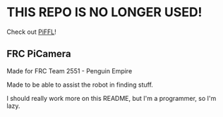 # THIS REPO IS NO LONGER USED!
Check out [PiFFL](https://github.com/PenguinEmpire/FRC2025-PiFFL)!
## FRC PiCamera
Made for FRC Team 2551 - Penguin Empire

Made to be able to assist the robot in finding stuff.

I should really work more on this README, but I'm a programmer, so I'm lazy.
